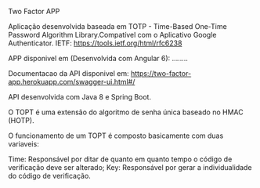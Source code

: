 Two Factor APP

Aplicação desenvolvida baseada em TOTP - Time-Based One-Time Password Algorithm Library.Compatível com o Aplicativo Google Authenticator.
IETF: https://tools.ietf.org/html/rfc6238

APP disponivel em (Desenvolvida com Angular 6): ........

Documentacao da API disponivel em: https://two-factor-app.herokuapp.com/swagger-ui.html#/

API desenvolvida com Java 8 e Spring Boot. 

O TOPT é uma extensão do algoritmo de senha única baseado no HMAC (HOTP).

O funcionamento de um TOPT é composto basicamente com duas variaveis: 

Time: Responsável por ditar de quanto em quanto tempo o código de verificação deve ser alterado;
Key: Responsável por gerar a individualidade do código de verificação.
